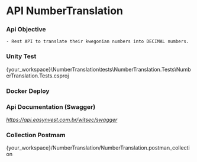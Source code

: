 # API NumberTranslation

### Api Objective
   
    - Rest API to translate their kwegonian numbers into DECIMAL numbers.

### Unity Test

{your_workspace}\NumberTranslation\tests\NumberTranslation.Tests\NumberTranslation.Tests.csproj   
    

### Docker Deploy




### Api Documentation (Swagger)

*https://api.easynvest.com.br/witsec/swagger*



### Collection Postmam

{your_workspace}/NumberTranslation/NumberTranslation.postman_collection

